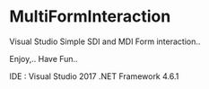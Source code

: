 # MultiFormInteraction

Visual Studio Simple SDI and MDI Form interaction..

Enjoy,.. Have Fun..

IDE : Visual Studio 2017
.NET Framework 4.6.1
